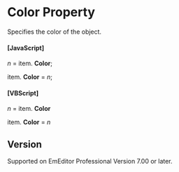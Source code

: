 # Color Property

Specifies the color of the object.

#### \[JavaScript\]

_n_ =
item. **Color**;

item. **Color** = _n_;

#### \[VBScript\]

_n_ =
item. **Color**

item. **Color** = _n_

## Version

Supported on EmEditor Professional Version 7.00 or later.